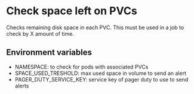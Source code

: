 # Check space left on PVCs

Checks remaining disk space in each PVC. This must be used in a job to check by X amount of time.


## Environment variables

* NAMESPACE: to check for pods with associated PVCs
* SPACE_USED_TRESHOLD: max used space in volume to send an alert
* PAGER_DUTY_SERVICE_KEY: service key of pager duty to use to send alerts


